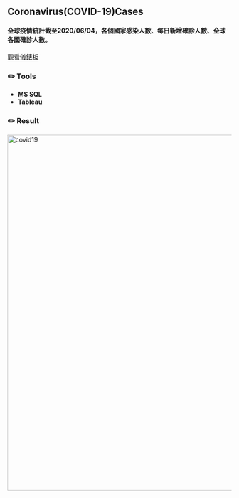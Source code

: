 ## Coronavirus(COVID-19)Cases
#### 全球疫情統計截至2020/06/04，各個國家感染人數、每日新增確診人數、全球各國確診人數。
[觀看儀錶板](https://public.tableau.com/views/_17021885471650/1?:language=zh-TW&:display_count=n&:origin=viz_share_link)

### :pencil2: Tools
* **MS SQL**
* **Tableau**

### :pencil2: Result
<img width="800" alt="covid19" src="https://github.com/Sherlin1996/COVID-19_Cases_analysis/assets/106952827/ac695a01-6875-4c85-86c6-9e1dadff8930">
